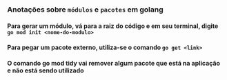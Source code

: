 ### Anotações sobre ``módulos`` e ``pacotes`` em golang

#### Para gerar um módulo, vá para a raiz do código e em seu terminal, digite ```go mod init <nome-do-modulo>```
#### Para pegar um pacote externo, utiliza-se o comando ``go get <link>``
#### O comando go mod tidy vai remover algum pacote que está na aplicação e não está sendo utilizado
